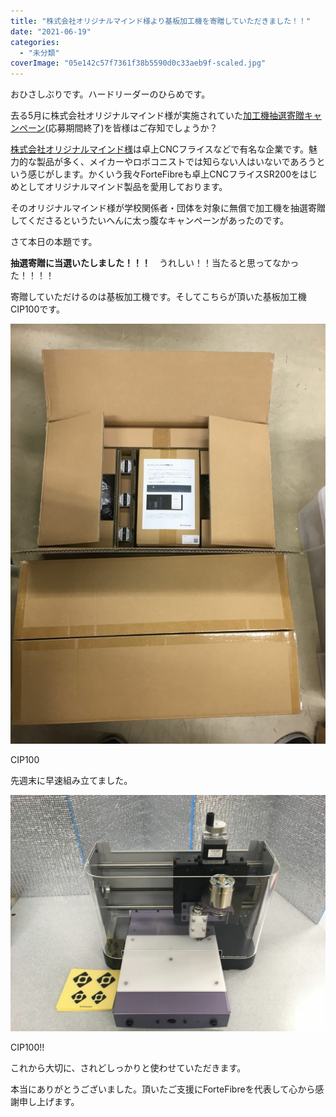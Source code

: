 ```yaml
---
title: "株式会社オリジナルマインド様より基板加工機を寄贈していただきました！！"
date: "2021-06-19"
categories: 
  - "未分類"
coverImage: "05e142c57f7361f38b5590d0c33aeb9f-scaled.jpg"
---
```


おひさしぶりです。ハードリーダーのひらめです。

去る5月に株式会社オリジナルマインド様が実施されていた[加工機抽選寄贈キャンペーン](https://www.originalmind.co.jp/donation/)(応募期間終了)を皆様はご存知でしょうか？

[株式会社オリジナルマインド様](https://www.originalmind.co.jp/)は卓上CNCフライスなどで有名な企業です。魅力的な製品が多く、メイカーやロボコニストでは知らない人はいないであろうという感じがします。かくいう我々ForteFibreも卓上CNCフライスSR200をはじめとしてオリジナルマインド製品を愛用しております。

そのオリジナルマインド様が学校関係者・団体を対象に無償で加工機を抽選寄贈してくださるというたいへんに太っ腹なキャンペーンがあったのです。

さて本日の本題です。

**抽選寄贈に当選いたしました！！！**　うれしい！！当たると思ってなかった！！！！

寄贈していただけるのは基板加工機です。そしてこちらが頂いた基板加工機CIP100です。

[![オリジナルマインド様から頂いた基板加工機](images/5be9118a1112fedeebfea3850acd2ece-scaled.jpg)](https://blog.fortefibre.net/wp-content/uploads/2021/06/5be9118a1112fedeebfea3850acd2ece-scaled.jpg)

CIP100

先週末に早速組み立てました。

[![CIP!!](images/05e142c57f7361f38b5590d0c33aeb9f-1024x768.jpg)](https://blog.fortefibre.net/wp-content/uploads/2021/06/05e142c57f7361f38b5590d0c33aeb9f-scaled.jpg)

CIP100!!

これから大切に、されどしっかりと使わせていただきます。

本当にありがとうございました。頂いたご支援にForteFibreを代表して心から感謝申し上げます。
